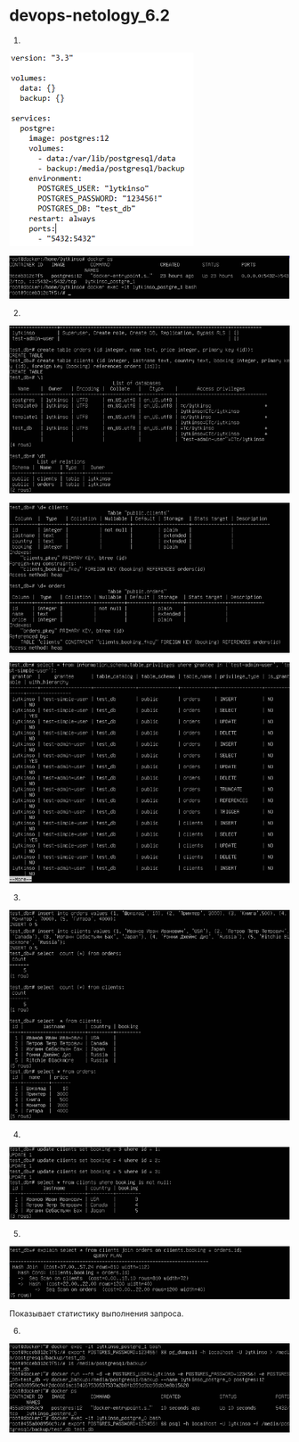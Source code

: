 # devops-netology_6.2  

1. 
![img.png](img.png)

![img_1.png](img_1.png)

2. 
![img_2.png](img_2.png)  

![img_3.png](img_3.png)

![img_4.png](img_4.png)  

3. 
![img_5.png](img_5.png)

4. 
![img_6.png](img_6.png)  

5. 
![img_7.png](img_7.png)

Показывает статистику выполнения запроса.  

6. 
![img_8.png](img_8.png)

